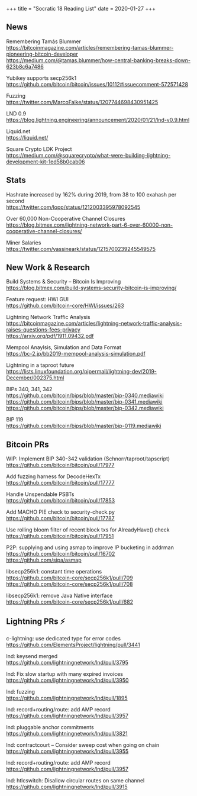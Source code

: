 +++
title =  "Socratic 18 Reading List"
date = 2020-01-27
+++

## News

Remembering Tamás Blummer  
<https://bitcoinmagazine.com/articles/remembering-tamas-blummer-pioneering-bitcoin-developer>  
<https://medium.com/@tamas.blummer/how-central-banking-breaks-down-623b8c6a7486>

Yubikey supports secp256k1  
<https://github.com/bitcoin/bitcoin/issues/10112#issuecomment-572571428>

Fuzzing  
<https://twitter.com/MarcoFalke/status/1207744698430951425>

LND 0.9  
<https://blog.lightning.engineering/announcement/2020/01/21/lnd-v0.9.html>

Liquid.net  
<https://liquid.net/>

Square Crypto LDK Project  
<https://medium.com/@squarecrypto/what-were-building-lightning-development-kit-1ed58b0cab06>



## Stats

Hashrate increased by 162% during 2019, from 38 to 100 exahash per second  
<https://twitter.com/lopp/status/1212003395978092545>

Over 60,000 Non-Cooperative Channel Closures  
<https://blog.bitmex.com/lightning-network-part-6-over-60000-non-cooperative-channel-closures/>

Miner Salaries  
<https://twitter.com/yassineark/status/1215700239245549575>




## New Work & Research

Build Systems & Security – Bitcoin Is Improving
<https://blog.bitmex.com/build-systems-security-bitcoin-is-improving/>

Feature request: HWI GUI  
<https://github.com/bitcoin-core/HWI/issues/263>

Lightning Network Traffic Analysis  
<https://bitcoinmagazine.com/articles/lightning-network-traffic-analysis-raises-questions-fees-privacy>  
<https://arxiv.org/pdf/1911.09432.pdf>

Mempool Anaylsis, Simulation and Data Format  
<https://bc-2.jp/bb2019-mempool-analysis-simulation.pdf>

Lightning in a taproot future  
<https://lists.linuxfoundation.org/pipermail/lightning-dev/2019-December/002375.html>

BIPs 340, 341, 342  
<https://github.com/bitcoin/bips/blob/master/bip-0340.mediawiki>  
<https://github.com/bitcoin/bips/blob/master/bip-0341.mediawiki>  
<https://github.com/bitcoin/bips/blob/master/bip-0342.mediawiki>  

BIP 119  
<https://github.com/bitcoin/bips/blob/master/bip-0119.mediawiki>



## Bitcoin PRs

WIP: Implement BIP 340-342 validation (Schnorr/taproot/tapscript)
<https://github.com/bitcoin/bitcoin/pull/17977>

Add fuzzing harness for DecodeHexTx  
<https://github.com/bitcoin/bitcoin/pull/17777>

Handle Unspendable PSBTs  
<https://github.com/bitcoin/bitcoin/pull/17853>

Add MACHO PIE check to security-check.py  
<https://github.com/bitcoin/bitcoin/pull/17787>

Use rolling bloom filter of recent block txs for AlreadyHave() check  
<https://github.com/bitcoin/bitcoin/pull/17951>

P2P: supplying and using asmap to improve IP bucketing in addrman  
<https://github.com/bitcoin/bitcoin/pull/16702>  
<https://github.com/sipa/asmap>

libsecp256k1: constant time operations  
<https://github.com/bitcoin-core/secp256k1/pull/709>  
<https://github.com/bitcoin-core/secp256k1/pull/708>

libsecp256k1: remove Java Native interface  
<https://github.com/bitcoin-core/secp256k1/pull/682>



## Lightning PRs ⚡

c-lightning: use dedicated type for error codes  
<https://github.com/ElementsProject/lightning/pull/3441>

lnd: keysend merged  
<https://github.com/lightningnetwork/lnd/pull/3795>

lnd: Fix slow startup with many expired invoices  
<https://github.com/lightningnetwork/lnd/pull/3950>

lnd: fuzzing  
<https://github.com/lightningnetwork/lnd/pull/1895>

lnd: record+routing/route: add AMP record  
<https://github.com/lightningnetwork/lnd/pull/3957>

lnd: pluggable anchor commitments  
<https://github.com/lightningnetwork/lnd/pull/3821>

lnd: contractcourt – Consider sweep cost when going on chain
<https://github.com/lightningnetwork/lnd/pull/3955>

lnd: record+routing/route: add AMP record  
<https://github.com/lightningnetwork/lnd/pull/3957>

lnd: htlcswitch: Disallow circular routes on same channel  
<https://github.com/lightningnetwork/lnd/pull/3915>

